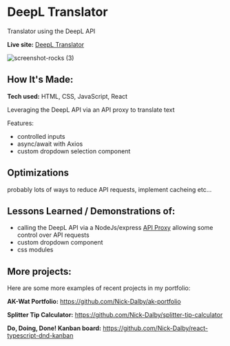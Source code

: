 # DeepL Translator
Translator using the DeepL API

**Live site:** [DeepL Translator](https://zesty-moxie-726a47.netlify.app)

![screenshot-rocks (3)](https://user-images.githubusercontent.com/99472735/195987100-634722d6-16c3-40c1-80ea-858aa7d46c92.jpeg)

## How It's Made:

**Tech used:** HTML, CSS, JavaScript, React

Leveraging the DeepL API via an API proxy to translate text

Features:

- controlled inputs
- async/await with Axios
- custom dropdown selection component

## Optimizations

probably lots of ways to reduce API requests, implement cacheing etc...

## Lessons Learned / Demonstrations of:

- calling the DeepL API via a NodeJs/express [API Proxy](https://github.com/Nick-Dalby/api-proxy/blob/main/package.json) allowing some control over API requests
- custom dropdown component
- css modules

## More projects:

Here are some more examples of recent projects in my portfolio:

**AK-Wat Portfolio:** https://github.com/Nick-Dalby/ak-portfolio

**Splitter Tip Calculator:** https://github.com/Nick-Dalby/splitter-tip-calculator

**Do, Doing, Done! Kanban board:** https://github.com/Nick-Dalby/react-typescript-dnd-kanban
